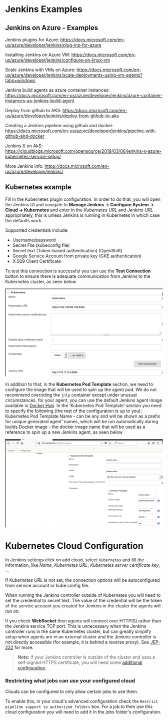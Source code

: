 # Jenkins Examples

## Jenkins on Azure - Examples

Jenkins plugins for Azure: https://docs.microsoft.com/en-us/azure/developer/jenkins/plug-ins-for-azure

Installing Jenkins on Azure VM: https://docs.microsoft.com/en-us/azure/developer/jenkins/configure-on-linux-vm

Scale Jenkins with VMs on Azure: https://docs.microsoft.com/en-us/azure/developer/jenkins/scale-deployments-using-vm-agents?tabs=windows

Jenkins build agents as azure container instances: https://docs.microsoft.com/en-us/azure/developer/jenkins/azure-container-instances-as-jenkins-build-agent

Deploy from github to AKS: https://docs.microsoft.com/en-us/azure/developer/jenkins/deploy-from-github-to-aks

Creating a Jenkins pipeline using github and docker: https://docs.microsoft.com/en-us/azure/developer/jenkins/pipeline-with-github-and-docker

Jenkins X on AkS: https://cloudblogs.microsoft.com/opensource/2019/03/06/jenkins-x-azure-kubernetes-service-setup/

More Jenkins info: https://docs.microsoft.com/en-us/azure/developer/jenkins/

## Kubernetes example

Fill in the Kubernetes plugin configuration. In order to do that, you will open the Jenkins UI and navigate to 
**Manage Jenkins -> Configure System -> Cloud -> Kubernetes** and enter in the *Kubernetes URL* and *Jenkins URL*
appropriately, this is unless Jenkins is running in Kubernetes in which case the defaults work.

Supported credentials include:

* Username/password
* Secret File (kubeconfig file)
* Secret text (Token-based authentication) (OpenShift)
* Google Service Account from private key (GKE authentication)
* X.509 Client Certificate

To test this connection is successful you can use the **Test Connection** button to ensure there is
adequate communication from Jenkins to the Kubernetes cluster, as seen below

![image](images/cloud-configuration.png)

In addition to that, in the **Kubernetes Pod Template** section, we need to configure the image that will be used to 
spin up the agent pod. We do not recommend overriding the `jnlp` container except under unusual circumstances. 
for your agent, you can use the default Jenkins agent image available in [Docker Hub](https://hub.docker.com). In the 
‘Kubernetes Pod Template’ section you need to specify the following (the rest of the configuration is up to you):
Kubernetes Pod Template Name - can be any and will be shown as a prefix for unique generated agent’ names, which will 
be run automatically during builds
Docker image - the docker image name that will be used as a reference to spin up a new Jenkins agent, as seen below

![image](images/pod-template-configuration.png)

# Kubernetes Cloud Configuration

In Jenkins settings click on add cloud, select `Kubernetes` and fill the information, like
_Name_, _Kubernetes URL_, _Kubernetes server certificate key_, ...

If _Kubernetes URL_ is not set, the connection options will be autoconfigured from service account or kube config file.

When running the Jenkins controller outside of Kubernetes you will need to set the credential to secret text. The value of the credential will be the token of the service account you created for Jenkins in the cluster the agents will run on.

If you check **WebSocket** then agents will connect over HTTP(S) rather than the Jenkins service TCP port.
This is unnecessary when the Jenkins controller runs in the same Kubernetes cluster,
but can greatly simplify setup when agents are in an external cluster
and the Jenkins controller is not directly accessible (for example, it is behind a reverse proxy).
See [JEP-222](https://jenkins.io/jep/222) for more.

> **Note:** if your Jenkins controller is outside of the cluster and uses a self-signed HTTPS certificate, you will need some [additional configuration](#using-websockets-with-a-jenkins-master-with-self-signed-https-certificate).

### Restricting what jobs can use your configured cloud

Clouds can be configured to only allow certain jobs to use them.

To enable this, in your cloud's advanced configuration check the
`Restrict pipeline support to authorized folders` box. For a job to then
use this cloud configuration you will need to add it in the jobs folder's configuration.